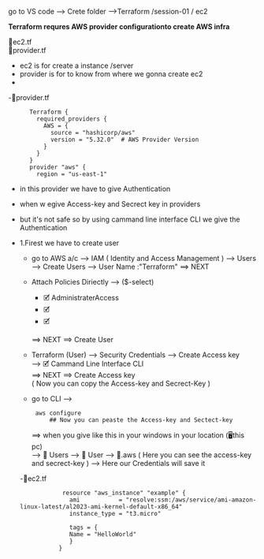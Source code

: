 go to VS code --> Crete folder 
-->Terraform /session-01 / ec2

**Terraform requres AWS provider configurationto create AWS infra**

📂ec2.tf  <br>
📂provider.tf  <br>
- ec2 is for create a instance /server
- provider is for to know from where we gonna create ec2
- 
-📂provider.tf <br>
   

          Terraform {
            required_providers {
              AWS = {
                source = "hashicorp/aws"
                version = "5.32.0"  # AWS Provider Version
              }
            }
          }
          provider "aws" {
            region = "us-east-1"

- in this provider we have to give Authentication 
- when w egive Access-key and Secrect key in providers
- but it's not safe so by using cammand line interface CLI we give the Authentication
- 1.Firest we have to create user
   * go to AWS a/c  --> IAM ( Identity and Access Management )
     --> Users  --> Create Users --> User Name :"Terraform"
     ==> NEXT 
   * Attach Policies Diriectly --> ($-select)
     - 🗹 AdministraterAccess
     - 🗹
     - 🗹
       
     ==> NEXT ==> Create User
   * Terraform (User) --> Security Credentials --> Create Access key <br>
     --> 🗹 Cammand Line Interface CLI <br>
      ==> NEXT ==> Create Access key  <br>
     ( Now you can copy the Access-key and Secrect-Key )
   * go to  CLI -->

          aws configure
              ## Now you can peaste the Access-key and Sectect-key
       ==> when you give like this in your windows in your location (🖥️this pc) <br>
          --> 📂 Users --> 📂 User --> 📂.aws ( Here you can see the access-key and secrect-key )
          --> Here our Credentials will save it

  -📂ec2.tf

                  resource "aws_instance" "example" {
                    ami           = "resolve:ssm:/aws/service/ami-amazon-linux-latest/al2023-ami-kernel-default-x86_64"
                    instance_type = "t3.micro"

                    tags = {
                    Name = "HelloWorld"
                    }
                 }



  

